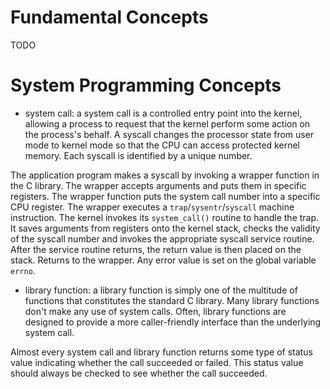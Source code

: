 # Fundamental Concepts

TODO

# System Programming Concepts

- system call: a system call is a controlled entry point into the kernel, allowing a process to request that the kernel perform some action on the process's behalf. A syscall changes the processor state from user mode to kernel mode so that the CPU can access protected kernel memory. Each syscall is identified by a unique number. 

The application program makes a syscall by invoking a wrapper function in the C library. The wrapper accepts arguments and puts them in specific registers. The wrapper function puts the system call number into a specific CPU register. The wrapper executes a `trap`/`sysentr`/`syscall` machine instruction. The kernel invokes its `system_call()` routine to handle the trap. It saves arguments from registers onto the kernel stack, checks the validity of the syscall number and invokes the appropriate syscall service routine. After the service routine returns, the return value is then placed on the stack. Returns to the wrapper. Any error value is set on the global variable `errno`.

- library function: a library function is simply one of the multitude of functions that constitutes the standard C library. Many library functions don't make any use of system calls. Often, library functions are designed to provide a more caller-friendly interface than the underlying system call.

Almost every system call and library function returns some type of status value indicating whether the call succeeded or failed.  This status value should always be checked to see whether the call succeeded.
